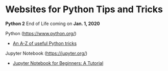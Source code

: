 # Websites for Python Tips and Tricks

**Python 2** End of Life coming on **Jan. 1, 2020**

Python (<https://www.python.org/>)
- [An A-Z of useful Python tricks](https://medium.freecodecamp.org/an-a-z-of-useful-python-tricks-b467524ee747)

Jupyter Notebook (<https://jupyter.org/>)
- [Jupyter Notebook for Beginners: A Tutorial](https://towardsdatascience.com/jupyter-notebook-for-beginners-a-tutorial-f55b57c23ada)
